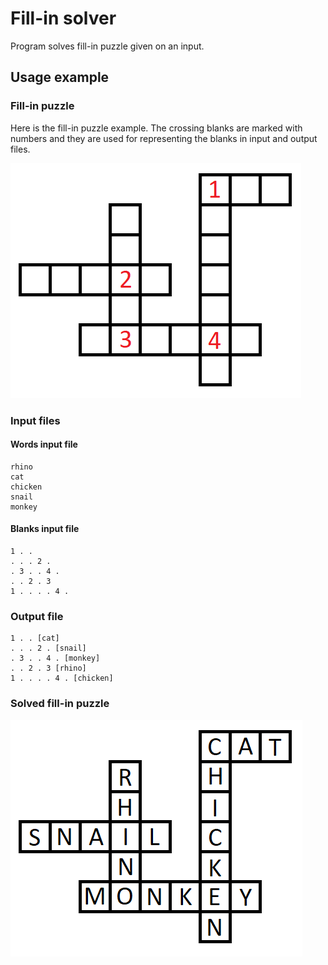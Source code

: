 # Fill-in solver

Program solves fill-in puzzle given on an input.

## Usage example

### Fill-in puzzle

Here is the fill-in puzzle example. The crossing blanks are marked with numbers and they are used for representing the blanks in input and output files.

![](src/test/resources/exampleCrossword.png)

### Input files

#### Words input file

```
rhino
cat
chicken
snail
monkey
```

#### Blanks input file

```
1 . .
. . . 2 .
. 3 . . 4 .
. . 2 . 3
1 . . . . 4 .
```

### Output file

```
1 . . [cat]
. . . 2 . [snail]
. 3 . . 4 . [monkey]
. . 2 . 3 [rhino]
1 . . . . 4 . [chicken]
```

### Solved fill-in puzzle

![](src/test/resources/exampleCrosswordSolved.png)
